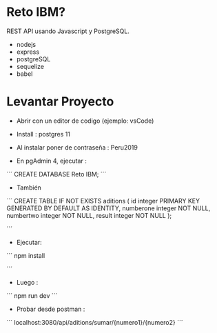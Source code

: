 # Reto IBM?
REST API usando Javascript y PostgreSQL.
- nodejs
- express
- postgreSQL
- sequelize
- babel 

# Levantar Proyecto
- Abrir con un editor de codigo (ejemplo: vsCode)

- Install :
postgres 11

- Al instalar poner de contraseña :
Peru2019

- En pgAdmin 4, ejecutar  :

´´´
CREATE DATABASE Reto IBM;
´´´

- También

´´´
CREATE TABLE IF NOT EXISTS aditions (
    id integer PRIMARY KEY GENERATED BY DEFAULT AS IDENTITY,
    numberone integer NOT NULL,
    numbertwo integer NOT NULL,
    result integer NOT NULL
);

´´´

- Ejecutar:

´´´
npm install

´´´

- Luego :

´´´
npm run dev
´´´

- Probar desde postman :

´´´
localhost:3080/api/aditions/sumar/{numero1}/{numero2}
´´´


